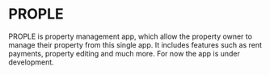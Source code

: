 # PROPLE
PROPLE is property management app, which allow the property owner to manage their property from this single app. It includes features such as rent payments, property editing and much more. For now the app is under development.

